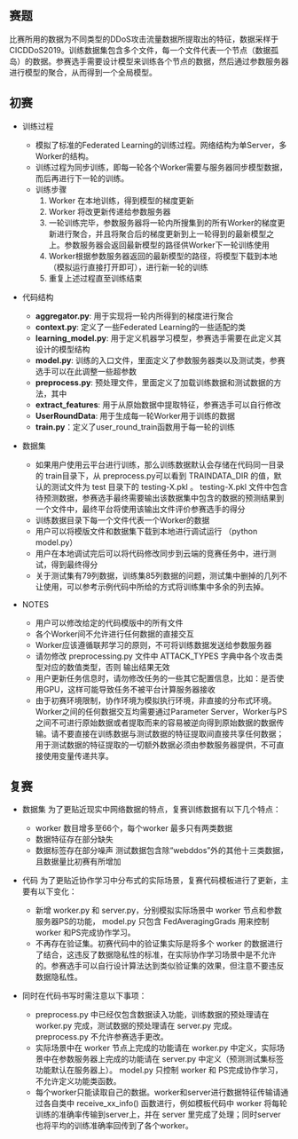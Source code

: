 ## 赛题
  比赛所用的数据为不同类型的DDoS攻击流量数据所提取出的特征，数据采样于 CICDDoS2019。训练数据集包含多个文件，每一个文件代表一个节点（数据孤岛）的数据。参赛选手需要设计模型来训练各个节点的数据，然后通过参数服务器进行模型的聚合，从而得到一个全局模型。

## 初赛
- 训练过程
  - 模拟了标准的Federated Learning的训练过程。网络结构为单Server，多Worker的结构。
  - 训练过程为同步训练，即每一轮各个Worker需要与服务器同步模型数据，而后再进行下一轮的训练。
  - 训练步骤
    1. Worker 在本地训练，得到模型的梯度更新
    2. Worker 将改更新传递给参数服务器
    3. 一轮训练完毕，参数服务器将一轮内所搜集到的所有Worker的梯度更新进行聚合，并且将聚合后的梯度更新到上一轮得到的最新模型之上。参数服务器会返回最新模型的路径供Worker下一轮训练使用
    4. Worker根据参数服务器返回的最新模型的路径，将模型下载到本地（模拟运行直接打开即可），进行新一轮的训练
    5. 重复上述过程直至训练结束

- 代码结构
  - **aggregator.py**: 用于实现将一轮内所得到的梯度进行聚合
  - **context.py**: 定义了一些Federated Learning的一些适配的类
  - **learning_model.py**: 用于定义机器学习模型，参赛选手需要在此定义其设计的模型结构
  - **model.py**: 训练的入口文件，里面定义了参数服务器类以及测试类，参赛选手可以在此调整一些超参数
  - **preprocess.py**: 预处理文件，里面定义了加载训练数据和测试数据的方法，其中
  - **extract_features**: 用于从原始数据中提取特征，参赛选手可以自行修改
  - **UserRoundData**: 用于生成每一轮Worker用于训练的数据
  - **train.py**：定义了user_round_train函数用于每一轮的训练

- 数据集
  - 如果用户使用云平台进行训练，那么训练数据默认会存储在代码同一目录的 train目录下，从 preprocess.py可以看到 TRAINDATA_DIR 的值，默认的测试文件为 test 目录下的 testing-X.pkl 。  testing-X.pkl 文件中包含待预测数据，参赛选手最终需要输出该数据集中包含的数据的预测结果到一个文件中，最终平台将使用该输出文件评价参赛选手的得分
  - 训练数据目录下每一个文件代表一个Worker的数据
  - 用户可以将模版文件和数据集下载到本地进行调试运行 （python model.py）
  - 用户在本地调试完后可以将代码修改同步到云端的竞赛任务中，进行测试，得到最终得分
  - 关于测试集有79列数据，训练集85列数据的问题，测试集中删掉的几列不让使用，可以参考示例代码中所给的方式将训练集中多余的列去掉。

- NOTES
  - 用户可以修改给定的代码模版中的所有文件
  - 各个Worker间不允许进行任何数据的直接交互
  - Worker应该遵循联邦学习的原则，不可将训练数据发送给参数服务器
  - 请勿修改 preprocessing.py 文件中 ATTACK_TYPES 字典中各个攻击类型对应的数值类型，否则 输出结果无效
  - 用户更新任务信息时，请勿修改任务的一些其它配置信息，比如：是否使用GPU，这样可能导致任务不被平台计算服务器接收
  - 由于初赛环境限制，协作环境为模拟执行环境，非直接的分布式环境。Worker之间的任何数据交互均需要通过Parameter Server，Worker与PS之间不可进行原始数据或者提取而来的容易被逆向得到原始数据的数据传输。请不要直接在训练数据与测试数据的特征提取间直接共享任何数据；用于测试数据的特征提取的一切额外数据必须由参数服务器提供，不可直接使用变量传递共享。

## 复赛
- 数据集
为了更贴近现实中网络数据的特点，复赛训练数据有以下几个特点：
  - worker 数目增多至66个，每个worker 最多只有两类数据
  - 数据特征存在部分缺失
  -  数据标签存在部分噪声
测试数据包含除“webddos”外的其他十三类数据，且数据量比初赛有所增加

- 代码
为了更贴近协作学习中分布式的实际场景，复赛代码模板进行了更新，主要有以下变化：
  - 新增 worker.py 和 server.py，分别模拟实际场景中 worker 节点和参数服务器PS的功能， model.py 只包含 FedAveragingGrads 用来控制 worker 和PS完成协作学习。
  - 不再存在验证集。初赛代码中的验证集实际是将多个 worker 的数据进行了结合，这违反了数据隐私性的标准，在实际协作学习场景中是不允许的。参赛选手可以自行设计算法达到类似验证集的效果，但注意不要违反数据隐私性。
  

- 同时在代码书写时需注意以下事项：
  - preprocess.py 中已经仅包含数据读入功能，训练数据的预处理请在 worker.py 完成，测试数据的预处理请在 server.py 完成。 preprocess.py 不允许参赛选手更改。
  - 实际场景中在 worker 节点上完成的功能请在 worker.py 中定义，实际场景中在参数服务器上完成的功能请在 server.py 中定义（预测测试集标签功能默认在服务器上）。 model.py 只控制 worker 和 PS完成协作学习，不允许定义功能类函数。
  - 每个worker只能读取自己的数据。worker和server进行数据特征传输请通过各自类中 receive_xx_info() 函数进行，例如模板代码中 worker 将每轮训练的准确率传输到server上，并在 server 里完成了处理；同时server 也将平均的训练准确率回传到了各个worker。
